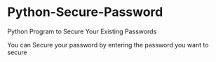 # Python-Secure-Password
Python Program to Secure Your Existing Passwords

You can Secure your password by entering the password you want to secure
